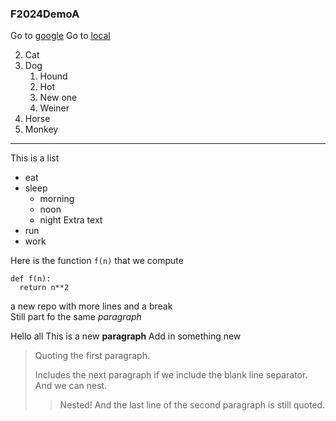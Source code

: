 ### F2024DemoA

Go to [google](https://www.google.com)
Go to [local](newfile.md)

2. Cat
1. Dog
    1. Hound
    2. Hot
    3. New one
    3. Weiner 
3. Horse
4. Monkey

-------------------------
This is a list
* eat
* sleep
    * morning
    * noon
    * night
      Extra text
* run
* work

Here is the function `f(n)` that we compute
~~~
def f(n):
  return n**2
~~~
a new repo
with more lines
and a break <br>
Still part fo the same _paragraph_

Hello all
This is a new **paragraph**
Add in something new

> Quoting the first paragraph.
>
>Includes the next paragraph if we include
the blank line separator.
And we can nest.
>> Nested!
And the last line of the second paragraph
is still quoted.
